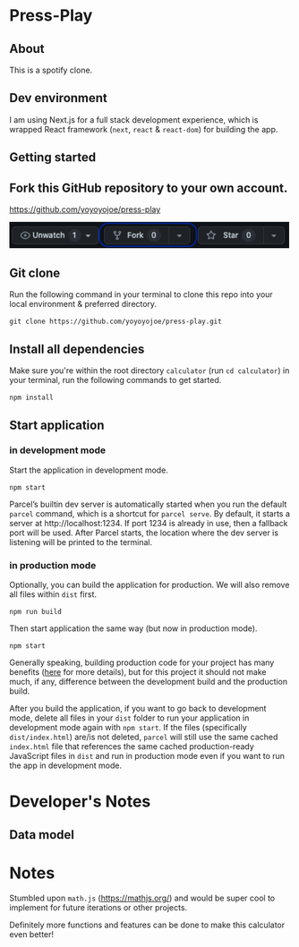 # Press-Play

<!-- A README is often the first item a visitor will see when visiting your repository. README files typically include information on:

What the project does
Why the project is useful
How users can get started with the project
Where users can get help with your project
Who maintains and contributes to the project

If you put your README file in your repository's hidden .github, root, or docs directory, GitHub will recognize and automatically surface your README to repository visitors. -->

## About

This is a spotify clone.

## Dev environment

I am using Next.js for a full stack development experience, which is wrapped React framework (`next`, `react` & `react-dom`) for building the app.

## Getting started

## Fork this GitHub repository to your own account.

https://github.com/yoyoyojoe/press-play

<img src='./assets/images/fork_it.png' width=500px height=auto/>

## Git clone 

Run the following command in your terminal to clone this repo into your local environment & preferred directory.

```
git clone https://github.com/yoyoyojoe/press-play.git
```

## Install all dependencies

Make sure you're within the root directory `calculator` (run `cd calculator`) in your terminal, run the following commands to get started.

```
npm install
```

## Start application 

### in development mode

Start the application in development mode. 

```
npm start
```
Parcel’s builtin dev server is automatically started when you run the default `parcel` command, which is a shortcut for `parcel serve`. By default, it starts a server at http://localhost:1234. If port 1234 is already in use, then a fallback port will be used. After Parcel starts, the location where the dev server is listening will be printed to the terminal.

### in production mode

Optionally, you can build the application for production. We will also remove all files within `dist` first.

```
npm run build
```

Then start application the same way (but now in production mode).

```
npm start
```

Generally speaking, building production code for your project has many benefits ([here](https://parceljs.org/features/production/) for more details), but for this project it should not make much, if any, difference between the development build and the production build.

After you build the application, if you want to go back to development mode, delete all files in your `dist` folder to run your application in development mode again with `npm start`. If the files (specifically `dist/index.html`) are/is not deleted, `parcel` will still use the same cached `index.html` file that references the same cached production-ready JavaScript files in `dist` and run in production mode even if you want to run the app in development mode.

# Developer's Notes

## Data model



# Notes

Stumbled upon `math.js` (https://mathjs.org/) and would be super cool to implement for future iterations or other projects.

Definitely more functions and features can be done to make this calculator even better!